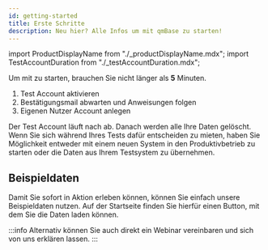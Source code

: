 ```yaml
---
id: getting-started
title: Erste Schritte
description: Neu hier? Alle Infos um mit qmBase zu starten!
---
```


import ProductDisplayName from "./\_productDisplayName.mdx";
import TestAccountDuration from "./\_testAccountDuration.mdx";

Um mit <ProductDisplayName/> zu starten, brauchen Sie nicht länger als **5** Minuten.

1. Test Account aktivieren
2. Bestätigungsmail abwarten und Anweisungen folgen
3. Eigenen Nutzer Account anlegen

Der Test Account läuft nach <TestAccountDuration/> ab. Danach werden alle Ihre Daten gelöscht. Wenn Sie sich während Ihres Tests dafür entscheiden <ProductDisplayName/> zu mieten, haben Sie Möglichkeit entweder mit einem neuen System in den Produktivbetrieb zu starten oder die Daten aus Ihrem Testsystem zu übernehmen.

## Beispieldaten

Damit Sie <ProductDisplayName/> sofort in Aktion erleben können, können Sie einfach unsere Beispieldaten nutzen. Auf der Startseite finden Sie hierfür einen Button, mit dem Sie die Daten laden können.

:::info
Alternativ können Sie auch direkt ein Webinar vereinbaren und sich <ProductDisplayName/> von uns erklären lassen.
:::
